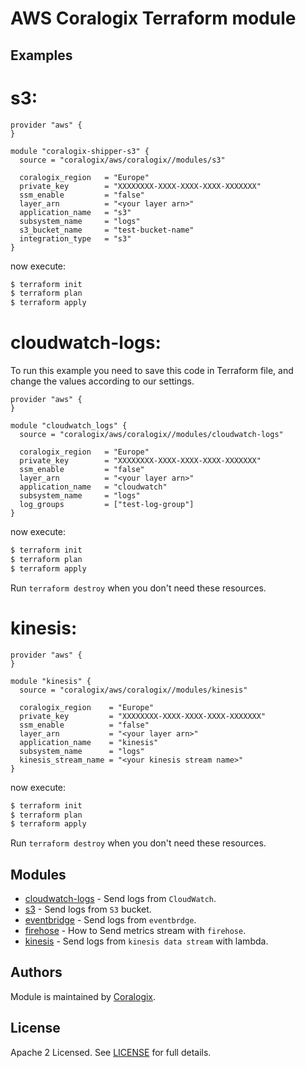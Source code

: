 # AWS Coralogix Terraform module

## Examples

# s3:

```hcl
provider "aws" {
}

module "coralogix-shipper-s3" {
  source = "coralogix/aws/coralogix//modules/s3"

  coralogix_region   = "Europe"
  private_key        = "XXXXXXXX-XXXX-XXXX-XXXX-XXXXXXX"
  ssm_enable         = "false"
  layer_arn          = "<your layer arn>"
  application_name   = "s3"
  subsystem_name     = "logs"
  s3_bucket_name     = "test-bucket-name"
  integration_type   = "s3"
}
```
now execute:
```bash
$ terraform init
$ terraform plan
$ terraform apply
```

# cloudwatch-logs:

To run this example you need to save this code in Terraform file, and change the values according to our settings.

```hcl
provider "aws" {
}

module "cloudwatch_logs" {
  source = "coralogix/aws/coralogix//modules/cloudwatch-logs"

  coralogix_region   = "Europe"
  private_key        = "XXXXXXXX-XXXX-XXXX-XXXX-XXXXXXX"
  ssm_enable         = "false"
  layer_arn          = "<your layer arn>"
  application_name   = "cloudwatch"
  subsystem_name     = "logs"
  log_groups         = ["test-log-group"]
}
```
now execute:
```bash
$ terraform init
$ terraform plan
$ terraform apply
```

Run `terraform destroy` when you don't need these resources.


# kinesis:

```hcl
provider "aws" {
}

module "kinesis" {
  source = "coralogix/aws/coralogix//modules/kinesis"

  coralogix_region    = "Europe"
  private_key         = "XXXXXXXX-XXXX-XXXX-XXXX-XXXXXXX"
  ssm_enable          = "false"
  layer_arn           = "<your layer arn>"
  application_name    = "kinesis"
  subsystem_name      = "logs"
  kinesis_stream_name = "<your kinesis stream name>"
}
```
now execute:
```bash
$ terraform init
$ terraform plan
$ terraform apply
```

Run `terraform destroy` when you don't need these resources.

## Modules

- [cloudwatch-logs](https://github.com/coralogix/terraform-coralogix-aws/tree/master/examples/cloudwatch-logs) - Send logs from `CloudWatch`.
- [s3](https://github.com/coralogix/terraform-coralogix-aws/tree/master/examples/s3) - Send logs from `S3` bucket.
- [eventbridge](https://github.com/coralogix/terraform-coralogix-aws/tree/master/examples/eventbridge) - Send logs from `eventbrdge`.
- [firehose](https://github.com/coralogix/terraform-coralogix-aws/tree/master/examples/firehose) -  How to Send metrics stream with `firehose`.
- [kinesis](https://github.com/coralogix/terraform-coralogix-aws/tree/master/examples/kinesis) - Send logs from `kinesis data stream` with lambda.

## Authors

Module is maintained by [Coralogix](https://github.com/coralogix).

## License

Apache 2 Licensed. See [LICENSE](https://github.com/coralogix/terraform-coralogix-aws/tree/master/LICENSE) for full details.
